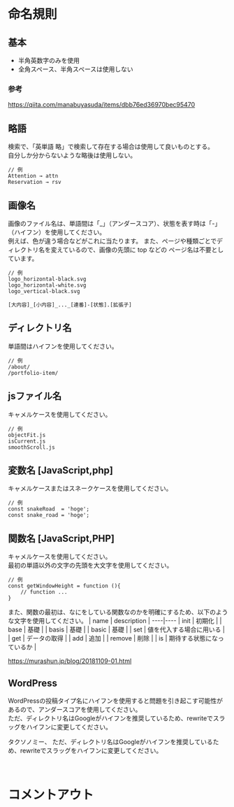 # 命名規則
## 基本
- 半角英数字のみを使用
- 全角スペース、半角スペースは使用しない

### 参考
https://qiita.com/manabuyasuda/items/dbb76ed36970bec95470

## 略語
検索で、「英単語 略」で検索して存在する場合は使用して良いものとする。  
自分しか分からないような略後は使用しない。  

```
// 例
Attention → attn
Reservation → rsv
```
 
## 画像名
画像のファイル名は、単語間は「_」（アンダースコア）、状態を表す時は「-」（ハイフン）を使用してください。    
例えば、色が違う場合などがこれに当たります。
また、ページや種類ごとでディレクトリ名を変えているので、画像の先頭に top などの ページ名は不要としています。
```
// 例
logo_horizontal-black.svg
logo_horizontal-white.svg
logo_vertical-black.svg

[大内容]_[小内容]_..._[連番]-[状態].[拡張子]
```

## ディレクトリ名
単語間はハイフンを使用してください。  
```
// 例
/about/
/portfolio-item/
```

## jsファイル名
キャメルケースを使用してください。  
```
// 例
objectFit.js
isCurrent.js
smoothScroll.js
``` 
 
## 変数名 [JavaScript,php]
キャメルケースまたはスネークケースを使用してください。 
```
// 例
const snakeRoad  = 'hoge';
const snake_road = 'hoge';
```
 
## 関数名 [JavaScript,PHP]
キャメルケースを使用してください。  
最初の単語以外の文字の先頭を大文字を使用してください。  
```
// 例
const getWindowHeight = function (){
    // function ...
}
```

また、関数の最初は、なにをしている関数なのかを明確にするため、以下のような文字を使用してください。
| name | description |
----|---- 
| init | 初期化 |
| base | 基礎 |
| basis | 基礎 |
| basic | 基礎 |
| set | 値を代入する場合に用いる |
| get | データの取得 |
| add | 追加 |
| remove | 削除 |
| is | 期待する状態になっているか |

https://murashun.jp/blog/20181109-01.html

## WordPress
WordPressの投稿タイプ名にハイフンを使用すると問題を引き起こす可能性があるので、アンダースコアを使用してください。  
ただ、ディレクトリ名はGoogleがハイフンを推奨しているため、rewriteでスラッグをハイフンに変更してください。  
  
タクソノミー、
ただ、ディレクトリ名はGoogleがハイフンを推奨しているため、rewriteでスラッグをハイフンに変更してください。  



<br>

# コメントアウト
